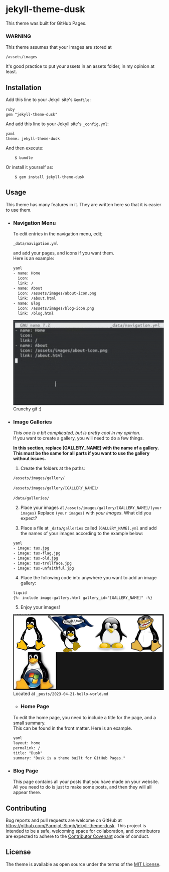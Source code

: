 # jekyll-theme-dusk
This theme was built for GitHub Pages.

### WARNING
This theme assumes that your images are stored at
````
/assets/images
````
It's good practice to put your assets in an assets folder, in my opinion at least.

## Installation

Add this line to your Jekyll site's `Gemfile`:
```
ruby
gem "jekyll-theme-dusk"
```
And add this line to your Jekyll site's `_config.yml`:
```
yaml
theme: jekyll-theme-dusk
```
And then execute:
```
    $ bundle
```
Or install it yourself as:
```
    $ gem install jekyll-theme-dusk
```
## Usage

This theme has many features in it. They are written here so that it is easier to use them.

- ### Navigation Menu
  To edit entries in the navigation menu, edit;
  ```
  _data/navigation.yml
  ```
  and add your pages, and icons if you want them.  
  Here is an example:
  ```
  yaml
  - name: Home
    icon: 
    link: /
  - name: About
    icon: /assets/images/about-icon.png
    link: /about.html
  - name: Blog
    icon: /assets/images/blog-icon.png
    link: /blog.html
  ```
  ![Editing the navigation menu, as a GIF](.readme/edit-nav.gif "Edit the navigation menu")
  Crunchy gif :)

- ### Image Galleries

  *This one is a bit complicated, but is pretty cool in my opinion.*  
  If you want to create a gallery, you will need to do a few things.
  
  **In this section, replace [GALLERY_NAME] with the name of a gallery. This must be the same for all parts if you want to use the gallery without issues.**
  
  1. Create the folders at the paths:
  ```
  /assets/images/gallery/
  
  /assets/images/gallery/[GALLERY_NAME]/
  
  /data/galleries/
  ```
  2. Place your images at ```/assets/images/gallery/[GALLERY_NAME]/(your images)```
  Replace ```(your images)``` with *your images*. What did you expect?
  
  3. Place a file at ```_data/galleries``` called ```[GALLERY_NAME].yml``` and add the names of your images according to the example below:
  ```
  yaml
  - image: tux.jpg
  - image: tux-flag.jpg
  - image: tux-old.jpg
  - image: tux-trollface.jpg
  - image: tux-unfaithful.jpg
  ```
  
  4. Place the following code into anywhere you want to add an image gallery:
  ```
  liquid
  {%- include image-gallery.html gallery_id="[GALLERY_NAME]" -%}
  ```
  
  5. Enjoy your images!
  
  ![Example of image gallery feature](.readme/image-gallery.png "Example of image gallery feature")
  Located at ```_posts/2023-04-21-hello-world.md```
  
  - ### Home Page

  To edit the home page, you need to include a title for the page, and a small summary.  
  This can be found in the front matter. Here is an example.
  ```
  yaml
  layout: home
  permalink: /
  title: "Dusk"
  summary: "Dusk is a theme built for GitHub Pages."
  ```

- ### Blog Page

  This page contains all your posts that you have made on your website. All you need to do is just to make some posts, and then they will all appear there.

## Contributing

Bug reports and pull requests are welcome on GitHub at https://github.com/Parmjot-Singh/jekyll-theme-dusk. This project is intended to be a safe, welcoming space for collaboration, and contributors are expected to adhere to the [Contributor Covenant](https://www.contributor-covenant.org/) code of conduct.

## License

The theme is available as open source under the terms of the [MIT License](https://opensource.org/licenses/MIT).

